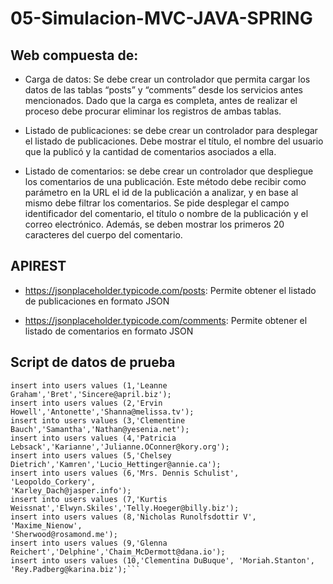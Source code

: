 # 05-Simulacion-MVC-JAVA-SPRING

## Web compuesta de: 
 * Carga de datos: Se debe crear un controlador que permita cargar los datos de las tablas
“posts” y “comments” desde los servicios antes mencionados. Dado que la carga es
completa, antes de realizar el proceso debe procurar eliminar los registros de ambas
tablas. 

* Listado de publicaciones: se debe crear un controlador para desplegar el listado de
publicaciones. Debe mostrar el título, el nombre del usuario que la publicó y la cantidad
de comentarios asociados a ella.

* Listado de comentarios: se debe crear un controlador que despliegue los comentarios de
una publicación. Este método debe recibir como parámetro en la URL el id de la
publicación a analizar, y en base al mismo debe filtrar los comentarios. Se pide desplegar
el campo identificador del comentario, el título o nombre de la publicación y el correo
electrónico. Además, se deben mostrar los primeros 20 caracteres del cuerpo del
comentario. 

## APIREST 

* https://jsonplaceholder.typicode.com/posts: Permite obtener el listado de publicaciones
en formato JSON

* https://jsonplaceholder.typicode.com/comments: Permite obtener el listado de
comentarios en formato JSON

## Script de datos de prueba 

```
insert into users values (1,'Leanne Graham','Bret','Sincere@april.biz');
insert into users values (2,'Ervin Howell','Antonette','Shanna@melissa.tv');
insert into users values (3,'Clementine Bauch','Samantha','Nathan@yesenia.net');
insert into users values (4,'Patricia Lebsack','Karianne','Julianne.OConner@kory.org');
insert into users values (5,'Chelsey Dietrich','Kamren','Lucio_Hettinger@annie.ca');
insert into users values (6,'Mrs. Dennis Schulist', 'Leopoldo_Corkery',
'Karley_Dach@jasper.info');
insert into users values (7,'Kurtis Weissnat','Elwyn.Skiles','Telly.Hoeger@billy.biz');
insert into users values (8,'Nicholas Runolfsdottir V', 'Maxime_Nienow',
'Sherwood@rosamond.me');
insert into users values (9,'Glenna Reichert','Delphine','Chaim_McDermott@dana.io');
insert into users values (10,'Clementina DuBuque', 'Moriah.Stanton',
'Rey.Padberg@karina.biz');```

```
